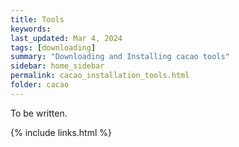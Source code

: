 ```yaml
---
title: Tools
keywords: 
last_updated: Mar 4, 2024
tags: [downloading]
summary: "Downloading and Installing cacao tools"
sidebar: home_sidebar
permalink: cacao_installation_tools.html
folder: cacao
---
```


To be written.


{% include links.html %}
